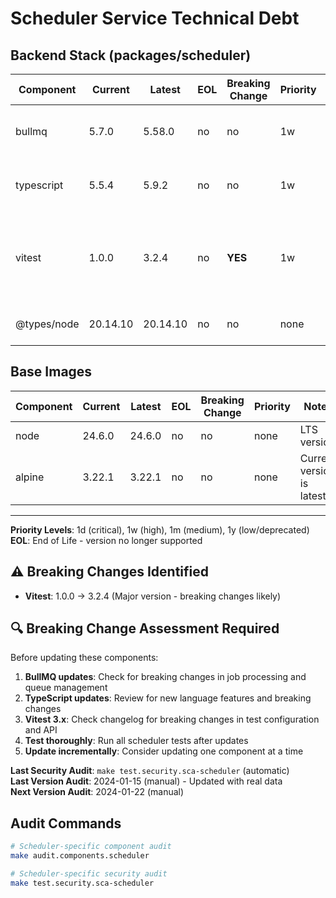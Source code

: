 # Scheduler Service Technical Debt

## Backend Stack (packages/scheduler)
| Component | Current | Latest | EOL | Breaking Change | Priority | Notes |
|-----------|---------|--------|-----|-----------------|----------|-------|
| bullmq | 5.7.0 | 5.58.0 | no | no | 1w | Minor version updates available |
| typescript | 5.5.4 | 5.9.2 | no | no | 1w | Minor version updates available |
| vitest | 1.0.0 | 3.2.4 | no | **YES** | 1w | Major version update - breaking changes likely |
| @types/node | 20.14.10 | 20.14.10 | no | no | none | Current version is latest |

## Base Images
| Component | Current | Latest | EOL | Breaking Change | Priority | Notes |
|-----------|---------|--------|-----|-----------------|----------|-------|
| node | 24.6.0 | 24.6.0 | no | no | none | LTS version |
| alpine | 3.22.1 | 3.22.1 | no | no | none | Current version is latest |

---

**Priority Levels**: 1d (critical), 1w (high), 1m (medium), 1y (low/deprecated)  
**EOL**: End of Life - version no longer supported

## ⚠️ Breaking Changes Identified
- **Vitest**: 1.0.0 → 3.2.4 (Major version - breaking changes likely)

## 🔍 Breaking Change Assessment Required
Before updating these components:
1. **BullMQ updates**: Check for breaking changes in job processing and queue management
2. **TypeScript updates**: Review for new language features and breaking changes
3. **Vitest 3.x**: Check changelog for breaking changes in test configuration and API
4. **Test thoroughly**: Run all scheduler tests after updates
5. **Update incrementally**: Consider updating one component at a time

**Last Security Audit**: `make test.security.sca-scheduler` (automatic)  
**Last Version Audit**: 2024-01-15 (manual) - Updated with real data  
**Next Version Audit**: 2024-01-22 (manual)

## Audit Commands
```bash
# Scheduler-specific component audit
make audit.components.scheduler

# Scheduler-specific security audit
make test.security.sca-scheduler
```

